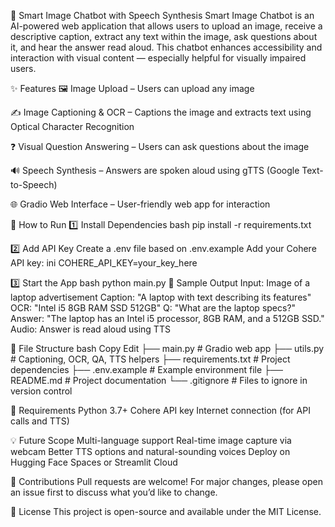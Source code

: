 🧠 Smart Image Chatbot with Speech Synthesis
Smart Image Chatbot is an AI-powered web application that allows users to upload an image, receive a descriptive caption, extract any text within the image, ask questions about it, and hear the answer read aloud. This chatbot enhances accessibility and interaction with visual content — especially helpful for visually impaired users.

✨ Features
🖼️ Image Upload – Users can upload any image

✍️ Image Captioning & OCR – Captions the image and extracts text using Optical Character Recognition

❓ Visual Question Answering – Users can ask questions about the image

🔊 Speech Synthesis – Answers are spoken aloud using gTTS (Google Text-to-Speech)

🌐 Gradio Web Interface – User-friendly web app for interaction

🚀 How to Run
1️⃣ Install Dependencies
bash
pip install -r requirements.txt

2️⃣ Add API Key
Create a .env file based on .env.example
Add your Cohere API key:
ini
COHERE_API_KEY=your_key_here

3️⃣ Start the App
bash
python main.py
🔎 Sample Output
Input: Image of a laptop advertisement
Caption: "A laptop with text describing its features"
OCR: "Intel i5 8GB RAM SSD 512GB"
Q: "What are the laptop specs?"
Answer: "The laptop has an Intel i5 processor, 8GB RAM, and a 512GB SSD."
Audio: Answer is read aloud using TTS

🧩 File Structure
bash
Copy
Edit
├── main.py           # Gradio web app
├── utils.py          # Captioning, OCR, QA, TTS helpers
├── requirements.txt  # Project dependencies
├── .env.example      # Example environment file
├── README.md         # Project documentation
└── .gitignore        # Files to ignore in version control

📌 Requirements
Python 3.7+
Cohere API key
Internet connection (for API calls and TTS)

💡 Future Scope
Multi-language support
Real-time image capture via webcam
Better TTS options and natural-sounding voices
Deploy on Hugging Face Spaces or Streamlit Cloud

🤝 Contributions
Pull requests are welcome! For major changes, please open an issue first to discuss what you’d like to change.

📜 License
This project is open-source and available under the MIT License.
